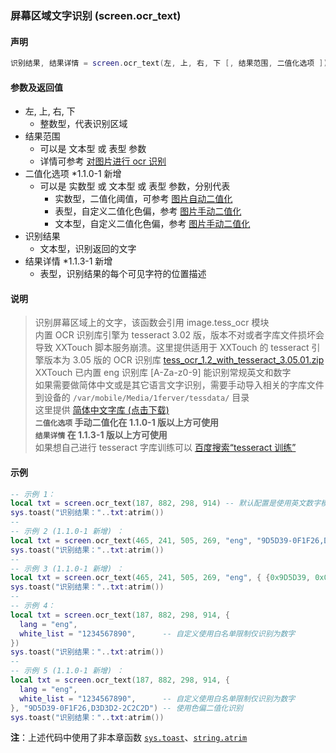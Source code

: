 ### 屏幕区域文字识别 \(**screen\.ocr\_text**\)


#### 声明
```lua
识别结果, 结果详情 = screen.ocr_text(左, 上, 右, 下 [, 结果范围, 二值化选项 ])
```


#### 参数及返回值
- 左, 上, 右, 下
    - 整数型，代表识别区域
- 结果范围
    - 可以是 文本型 或 表型 参数
    - 详情可参考 [对图片进行 ocr 识别](/Handbook/image/_tess_ocr.md)
- 二值化选项 \*1\.1\.0\-1 新增
    - 可以是 实数型 或 文本型 或 表型 参数，分别代表
      - 实数型，二值化阈值，可参考 [图片自动二值化](#opencv\-图片自动二值化\-cvbinaryzation)
      - 表型，自定义二值化色偏，参考 [图片手动二值化](#二值化处理图片对象\-binaryzation)
      - 文本型，自定义二值化色偏，参考 [图片手动二值化](#二值化处理图片对象\-binaryzation)
- 识别结果
    - 文本型，识别返回的文字
- 结果详情 \*1\.1\.3\-1 新增
    - 表型，识别结果的每个可见字符的位置描述


#### 说明
> 识别屏幕区域上的文字，该函数会引用 image\.tess_ocr 模块  
> 内置 OCR 识别库引擎为 tesseract 3\.02 版，版本不对或者字库文件损坏会导致 XXTouch 脚本服务崩溃。这里提供适用于 XXTouch 的 tesseract 引擎版本为 3\.05 版的 OCR 识别库 [tess_ocr_1.2_with_tesseract_3.05.01.zip](http://static.zybuluo.com/xxtouch/fxnwlp9ic4mzf01shxegkier/tess_ocr_1.2_with_tesseract_3.05.01.zip)  
> XXTouch 已内置 eng 识别库 \[A\-Za\-z0\-9\] 能识别常规英文和数字  
> 如果需要做简体中文或是其它语言文字识别，需要手动导入相关的字库文件到设备的 `/var/mobile/Media/1ferver/tessdata/` 目录  
> 这里提供 [简体中文字库 (点击下载) ](http://xxtouch2.oss-cn-hangzhou.aliyuncs.com/chi_sim.traineddata)  
> **`二值化选项` 手动二值化在 1\.1\.0\-1 版以上方可使用**  
> **`结果详情` 在 1\.1\.3\-1 版以上方可使用**  
> 如果想自己进行 tesseract 字库训练可以 [百度搜索“tesseract 训练”](https://www.baidu.com/s?wd=tesseract%20训练)  

  
#### 示例  
```lua
-- 示例 1：
local txt = screen.ocr_text(187, 882, 298, 914) -- 默认配置是使用英文数字模式识别文字
sys.toast("识别结果："..txt:atrim())
--
-- 示例 2 (1.1.0-1 新增) ：
local txt = screen.ocr_text(465, 241, 505, 269, "eng", "9D5D39-0F1F26,D3D3D2-2C2C2D") -- 使用色偏二值化识别
sys.toast("识别结果："..txt:atrim())
--
-- 示例 3 (1.1.0-1 新增) ：
local txt = screen.ocr_text(465, 241, 505, 269, "eng", { {0x9D5D39, 0x0F1F26}, {0xD3D3D2, 0x2C2C2D} }) -- 使用色偏二值化识别，同上
sys.toast("识别结果："..txt:atrim())
--
-- 示例 4：
local txt = screen.ocr_text(187, 882, 298, 914, {
  lang = "eng",
  white_list = "1234567890",      -- 自定义使用白名单限制仅识别为数字
})
sys.toast("识别结果："..txt:atrim())
--
-- 示例 5 (1.1.0-1 新增) ：
local txt = screen.ocr_text(187, 882, 298, 914, {
  lang = "eng",
  white_list = "1234567890",      -- 自定义使用白名单限制仅识别为数字
}, "9D5D39-0F1F26,D3D3D2-2C2C2D") -- 使用色偏二值化识别
sys.toast("识别结果："..txt:atrim())
```
**注**：上述代码中使用了非本章函数 [`sys.toast`](/Handbook/sys/sys.toast.md)、[`string.atrim`](/Handbook/ext-string/string.atrim.md)

